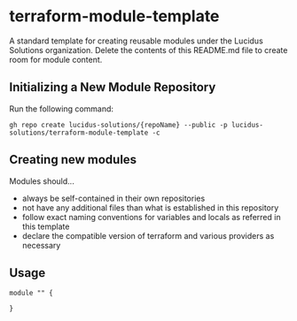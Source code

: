 # terraform-module-template
A standard template for creating reusable modules under the Lucidus Solutions organization. Delete the contents of this README.md file to create room for module content. 

## Initializing a New Module Repository
Run the following command:
<pre><code>gh repo create lucidus-solutions/{repoName} --public -p lucidus-solutions/terraform-module-template -c</code></pre>

## Creating new modules
Modules should...
- always be self-contained in their own repositories
- not have any additional files than what is established in this repository
- follow exact naming conventions for variables and locals as referred in this template
- declare the compatible version of terraform and various providers as necessary

## Usage
<pre><code>module "" {

}</code></pre>